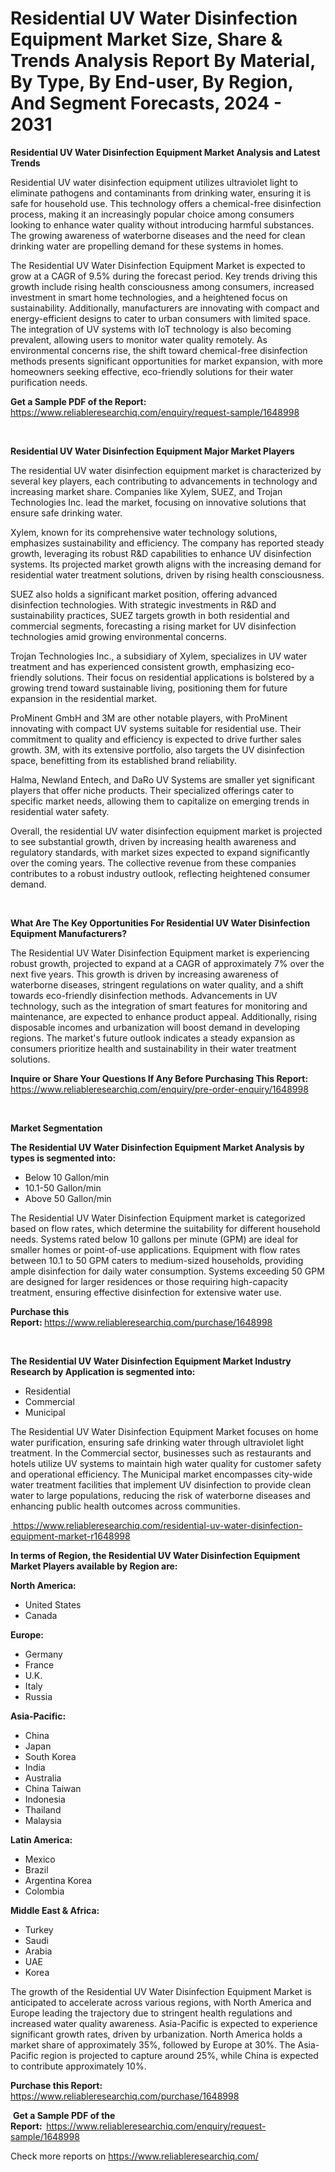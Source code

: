 <p><h1>Residential UV Water Disinfection Equipment Market Size, Share & Trends Analysis Report By Material, By Type, By End-user, By Region, And Segment Forecasts, 2024 - 2031</h1></p><p><strong>Residential UV Water Disinfection Equipment Market Analysis and Latest Trends</strong></p>
<p><p>Residential UV water disinfection equipment utilizes ultraviolet light to eliminate pathogens and contaminants from drinking water, ensuring it is safe for household use. This technology offers a chemical-free disinfection process, making it an increasingly popular choice among consumers looking to enhance water quality without introducing harmful substances. The growing awareness of waterborne diseases and the need for clean drinking water are propelling demand for these systems in homes.</p><p>The Residential UV Water Disinfection Equipment Market is expected to grow at a CAGR of 9.5% during the forecast period. Key trends driving this growth include rising health consciousness among consumers, increased investment in smart home technologies, and a heightened focus on sustainability. Additionally, manufacturers are innovating with compact and energy-efficient designs to cater to urban consumers with limited space. The integration of UV systems with IoT technology is also becoming prevalent, allowing users to monitor water quality remotely. As environmental concerns rise, the shift toward chemical-free disinfection methods presents significant opportunities for market expansion, with more homeowners seeking effective, eco-friendly solutions for their water purification needs.</p></p>
<p><strong>Get a Sample PDF of the Report:&nbsp;</strong> <a href="https://www.reliableresearchiq.com/enquiry/request-sample/1648998?utm_campaign=1141&utm_medium=2&utm_source=Github&utm_content=ia&utm_term=29122024&utm_id=residential-uv-water-disinfection-equipment">https://www.reliableresearchiq.com/enquiry/request-sample/1648998</a></p>
<p>&nbsp;</p>
<p><strong>Residential UV Water Disinfection Equipment Major Market Players</strong></p>
<p><p>The residential UV water disinfection equipment market is characterized by several key players, each contributing to advancements in technology and increasing market share. Companies like Xylem, SUEZ, and Trojan Technologies Inc. lead the market, focusing on innovative solutions that ensure safe drinking water.</p><p>Xylem, known for its comprehensive water technology solutions, emphasizes sustainability and efficiency. The company has reported steady growth, leveraging its robust R&D capabilities to enhance UV disinfection systems. Its projected market growth aligns with the increasing demand for residential water treatment solutions, driven by rising health consciousness.</p><p>SUEZ also holds a significant market position, offering advanced disinfection technologies. With strategic investments in R&D and sustainability practices, SUEZ targets growth in both residential and commercial segments, forecasting a rising market for UV disinfection technologies amid growing environmental concerns.</p><p>Trojan Technologies Inc., a subsidiary of Xylem, specializes in UV water treatment and has experienced consistent growth, emphasizing eco-friendly solutions. Their focus on residential applications is bolstered by a growing trend toward sustainable living, positioning them for future expansion in the residential market.</p><p>ProMinent GmbH and 3M are other notable players, with ProMinent innovating with compact UV systems suitable for residential use. Their commitment to quality and efficiency is expected to drive further sales growth. 3M, with its extensive portfolio, also targets the UV disinfection space, benefitting from its established brand reliability.</p><p>Halma, Newland Entech, and DaRo UV Systems are smaller yet significant players that offer niche products. Their specialized offerings cater to specific market needs, allowing them to capitalize on emerging trends in residential water safety.</p><p>Overall, the residential UV water disinfection equipment market is projected to see substantial growth, driven by increasing health awareness and regulatory standards, with market sizes expected to expand significantly over the coming years. The collective revenue from these companies contributes to a robust industry outlook, reflecting heightened consumer demand.</p></p>
<p>&nbsp;</p>
<p><strong>What Are The Key Opportunities For Residential UV Water Disinfection Equipment Manufacturers?</strong></p>
<p><p>The Residential UV Water Disinfection Equipment market is experiencing robust growth, projected to expand at a CAGR of approximately 7% over the next five years. This growth is driven by increasing awareness of waterborne diseases, stringent regulations on water quality, and a shift towards eco-friendly disinfection methods. Advancements in UV technology, such as the integration of smart features for monitoring and maintenance, are expected to enhance product appeal. Additionally, rising disposable incomes and urbanization will boost demand in developing regions. The market's future outlook indicates a steady expansion as consumers prioritize health and sustainability in their water treatment solutions.</p></p>
<p><strong>Inquire or Share Your Questions If Any Before Purchasing This Report:</strong> <a href="https://www.reliableresearchiq.com/enquiry/pre-order-enquiry/1648998?utm_campaign=1141&utm_medium=2&utm_source=Github&utm_content=ia&utm_term=29122024&utm_id=residential-uv-water-disinfection-equipment">https://www.reliableresearchiq.com/enquiry/pre-order-enquiry/1648998</a></p>
<p>&nbsp;</p>
<p><strong>Market Segmentation</strong></p>
<p><strong>The Residential UV Water Disinfection Equipment Market Analysis by types is segmented into:</strong></p>
<p><ul><li>Below 10 Gallon/min</li><li>10.1-50 Gallon/min</li><li>Above 50 Gallon/min</li></ul></p>
<p><p>The Residential UV Water Disinfection Equipment market is categorized based on flow rates, which determine the suitability for different household needs. Systems rated below 10 gallons per minute (GPM) are ideal for smaller homes or point-of-use applications. Equipment with flow rates between 10.1 to 50 GPM caters to medium-sized households, providing ample disinfection for daily water consumption. Systems exceeding 50 GPM are designed for larger residences or those requiring high-capacity treatment, ensuring effective disinfection for extensive water use.</p></p>
<p><strong>Purchase this Report:&nbsp;</strong><a href="https://www.reliableresearchiq.com/purchase/1648998?utm_campaign=1141&utm_medium=2&utm_source=Github&utm_content=ia&utm_term=29122024&utm_id=residential-uv-water-disinfection-equipment">https://www.reliableresearchiq.com/purchase/1648998</a></p>
<p>&nbsp;</p>
<p><strong>The Residential UV Water Disinfection Equipment Market Industry Research by Application is segmented into:</strong></p>
<p><ul><li>Residential</li><li>Commercial</li><li>Municipal</li></ul></p>
<p><p>The Residential UV Water Disinfection Equipment Market focuses on home water purification, ensuring safe drinking water through ultraviolet light treatment. In the Commercial sector, businesses such as restaurants and hotels utilize UV systems to maintain high water quality for customer safety and operational efficiency. The Municipal market encompasses city-wide water treatment facilities that implement UV disinfection to provide clean water to large populations, reducing the risk of waterborne diseases and enhancing public health outcomes across communities.</p></p>
<p><a href="https://www.reliableresearchiq.com/residential-uv-water-disinfection-equipment-market-r1648998?utm_campaign=1141&utm_medium=2&utm_source=Github&utm_content=ia&utm_term=29122024&utm_id=residential-uv-water-disinfection-equipment">&nbsp;https://www.reliableresearchiq.com/residential-uv-water-disinfection-equipment-market-r1648998</a></p>
<p><strong>In terms of Region, the Residential UV Water Disinfection Equipment Market Players available by Region are:</strong></p>
<p>
    <p> <strong> North America: </strong>
        <ul>
            <li>United States</li>
            <li>Canada</li>
        </ul>
        </p> 
    <p> <strong> Europe: </strong>
        <ul>
            <li>Germany</li>
            <li>France</li>
            <li>U.K.</li>
            <li>Italy</li>
            <li>Russia</li>
        </ul>
        </p> 
    <p> <strong> Asia-Pacific: </strong>
        <ul>
            <li>China</li>
            <li>Japan</li>
            <li>South Korea</li>
            <li>India</li>
            <li>Australia</li>
            <li>China Taiwan</li>
            <li>Indonesia</li>
            <li>Thailand</li>
            <li>Malaysia</li>
        </ul>
        </p> 
    <p> <strong> Latin America: </strong>
        <ul>
            <li>Mexico</li>
            <li>Brazil</li>
            <li>Argentina Korea</li>
            <li>Colombia</li>
        </ul>
        </p> 
    <p> <strong> Middle East & Africa: </strong>
        <ul>
            <li>Turkey</li>
            <li>Saudi</li>
            <li>Arabia</li>
            <li>UAE</li>
            <li>Korea</li>
        </ul>
    </p>
    </p>
<p><p>The growth of the Residential UV Water Disinfection Equipment Market is anticipated to accelerate across various regions, with North America and Europe leading the trajectory due to stringent health regulations and increased water quality awareness. Asia-Pacific is expected to experience significant growth rates, driven by urbanization. North America holds a market share of approximately 35%, followed by Europe at 30%. The Asia-Pacific region is projected to capture around 25%, while China is expected to contribute approximately 10%.</p></p>
<p><strong>Purchase this Report: </strong><a href="https://www.reliableresearchiq.com/purchase/1648998?utm_campaign=1141&utm_medium=2&utm_source=Github&utm_content=ia&utm_term=29122024&utm_id=residential-uv-water-disinfection-equipment">https://www.reliableresearchiq.com/purchase/1648998</a></p>
<p>&nbsp;<strong>Get a Sample PDF of the Report:&nbsp;&nbsp;</strong><a href="https://www.reliableresearchiq.com/enquiry/request-sample/1648998?utm_campaign=1141&utm_medium=2&utm_source=Github&utm_content=ia&utm_term=29122024&utm_id=residential-uv-water-disinfection-equipment">https://www.reliableresearchiq.com/enquiry/request-sample/1648998</a></p>
<p><strong></strong></p>
<p>Check more reports on <a href="https://www.reliableresearchiq.com/?utm_campaign=1141&utm_medium=2&utm_source=Github&utm_content=ia&utm_term=29122024&utm_id=residential-uv-water-disinfection-equipment">https://www.reliableresearchiq.com/</a></p>